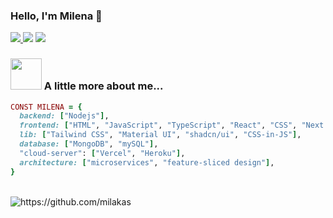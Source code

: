 ### Hello, I'm Milena 🤍
<a href="https://t.me/mi_parfenova" target="_blank"><img src="https://img.shields.io/badge/Telegram-%40mi__parfenova-AEE2FF">
</a>
<a href="mailto:mi_parfenova@mail.ru"><img src="https://img.shields.io/badge/Email-%40mi__parfenova@mail.ru-FFD1DA"></a>
<a href="https://mila-kim.vercel.app/" target="_blank"><img src="https://img.shields.io/badge/Personal%20Site-MilaKim-7A8998"></a>

  
### <img src="https://media.giphy.com/media/VgCDAzcKvsR6OM0uWg/giphy.gif" width="50"> A little more about me...  
```ruby
CONST MILENA = {
  backend: ["Nodejs"],
  frontend: ["HTML", "JavaScript", "TypeScript", "React", "CSS", "Next.js"],
  lib: ["Tailwind CSS", "Material UI", "shadcn/ui", "CSS-in-JS"],
  database: ["MongoDB", "mySQL"],
  "cloud-server": ["Vercel", "Heroku"],
  architecture: ["microservices", "feature-sliced design"],
}
```

<br>
 <img src="https://komarev.com/ghpvc/?username=milakas" alt="https://github.com/milakas" />


